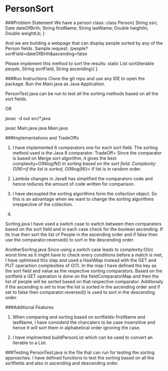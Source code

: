 # PersonSort

###Problem Statement
We have a person class:
class Person{ String ssn; Date dateOfBirth; String firstName; String lastName; Double heightIn; Double weightLb; }

And we are building a webpage that can display people sorted by any of the Person fields.
Sample request: /people?sortField=dateOfBirth&ascending=false

Please implement this method to sort the results:
static List sort(Iterable people, String sortField, String ascending){ }

###Run Instructions
Clone the git repo and use any IDE to open the package.
Run the Main.java as Java Application.

PersonTest.java can be run to test all the sorting methods based on all the sort fields.

OR

javac -d out src/*.java

javac Main.java
java Main.java

###Implementations and TradeOffs
1. I have implemented 6 comparators one for each sort field.
The sorting method used is the Java 8 comparator.
TradeOff= Since the comparator is based on Merge sort algorithm, it gives the best complexity=O(N*log(N)) in sorting based on the sort field.
Complexity: O(N)=if the list is sorted, O(N*log(N))= if list is in random order.

2. Lambda changes in Java8 has simplified the comparators code and hence reduces the amount of code written for comparison.

3. I have decoupled the sorting algorithms form the collection object. So this is an advantage when we want to change the sorting algorithms irrespective of the collection.

4. 
Sorting.java
I have used a switch case to switch between then comparators based on the sort field and in each case check for the boolean ascending. If its true then sort the list of People in the ascending order and if false then use the comparator.reversed() to sort in the descending order.

AnotherSoritng.java
Since using a switch case leads to complexity:O(n) worst time as it might have to check every conditions before a match is met, I have optimised this step and used a HashMap instead with the GET and PUT operartion complexities of O(1). 
In the map I have defined the key as the sort field and value as the respective soritng comparators.
Based on the sortfield a GET operation is done on the fieldComparatorMap and then the list of people will be sorted based on that respective comparator.
Additonaly if the ascending is set to true the list is sorted in the ascending order and if set to false then 
comparator.reversed() is used to sort in the descending order.


###Additional Features
1. When comparing and sorting based on sortfields-firstName and lastName, I have considerd the charcaters to be case insensitive and hence It will sort them in alphabetical order ignoring the case.

2. I have implmented buildPersonList which can be used to convert an iterable to a List.


###Testing
PersonTest.java is the file that can run for testing the sorting approaches.
I have defined functions to test the sorting based on all the sortfields and also in ascending and descending order.

